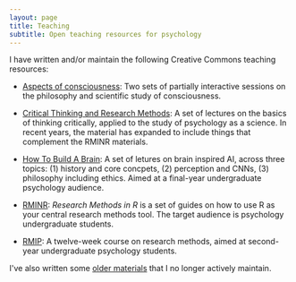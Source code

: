 ```yaml
---
layout: page
title: Teaching
subtitle: Open teaching resources for psychology
---
```


I have written and/or maintain the following Creative Commons teaching resources:

- [Aspects of consciousness](/aspects-consciousness): Two sets of partially interactive sessions on the philosophy and scientific study of consciousness. 

- [Critical Thinking and Research Methods](/critical-thinking): A set of lectures on the basics of thinking critically, applied to the study of psychology as a science. In recent years, the material has expanded to include things that complement the RMINR materials.

- [How To Build A Brain](/hbab): A set of letures on brain inspired AI, across three topics: (1) history and core concpets, (2) perception and CNNs, (3) philosophy including ethics. Aimed at a final-year undergraduate psychology audience. 

- [RMINR](/rminr): _Research Methods in R_ is a set of guides on how to use R as your central research methods tool. The target audience is psychology undergraduate students. 

- [RMIP](/rmip): A twelve-week course on research methods, aimed at second-year undergraduate psychology students. 

I've also written some [older materials](http://www.willslab.org.uk/teach.html) that I no longer actively maintain.

